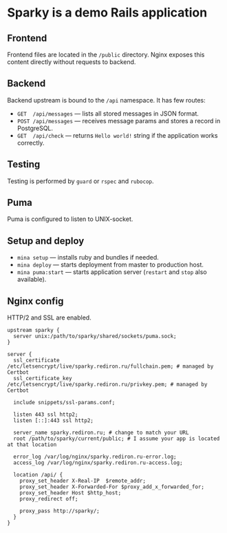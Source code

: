# Sparky is a demo Rails application

## Frontend

Frontend files are located in the `/public` directory. Nginx exposes this content directly without requests to backend.

## Backend

Backend upstream is bound to the `/api` namespace. It has few routes:
- `GET  /api/messages` — lists all stored messages in JSON format.
- `POST /api/messages` — receives message params and stores a record in PostgreSQL.
- `GET  /api/check` — returns `Hello world!` string if the application works correctly.

## Testing

Testing is performed by `guard` or `rspec` and `rubocop`.

## Puma

Puma is configured to listen to UNIX-socket.

## Setup and deploy

- `mina setup` — installs ruby and bundles if needed.
- `mina deploy` — starts deployment from master to production host.
- `mina puma:start` — starts application server (`restart` and `stop` also available).

## Nginx config

HTTP/2 and SSL are enabled.

```
upstream sparky {
  server unix:/path/to/sparky/shared/sockets/puma.sock;
}

server {
  ssl_certificate /etc/letsencrypt/live/sparky.rediron.ru/fullchain.pem; # managed by Certbot
  ssl_certificate_key /etc/letsencrypt/live/sparky.rediron.ru/privkey.pem; # managed by Certbot

  include snippets/ssl-params.conf;

  listen 443 ssl http2;
  listen [::]:443 ssl http2;

  server_name sparky.rediron.ru; # change to match your URL
  root /path/to/sparky/current/public; # I assume your app is located at that location

  error_log /var/log/nginx/sparky.rediron.ru-error.log;
  access_log /var/log/nginx/sparky.rediron.ru-access.log;

  location /api/ {
    proxy_set_header X-Real-IP  $remote_addr;
    proxy_set_header X-Forwarded-For $proxy_add_x_forwarded_for;
    proxy_set_header Host $http_host;
    proxy_redirect off;

    proxy_pass http://sparky/;
  }
}
```
